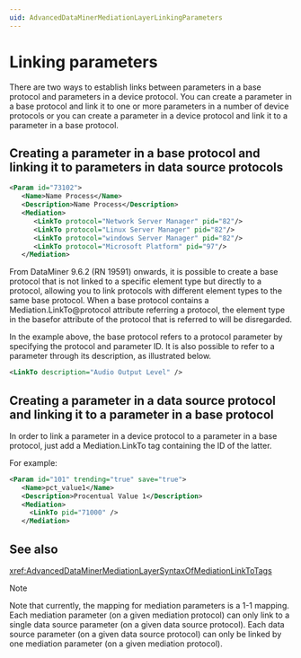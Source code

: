 ```yaml
---
uid: AdvancedDataMinerMediationLayerLinkingParameters
---
```


# Linking parameters

There are two ways to establish links between parameters in a base protocol and parameters in a device protocol. You can create a parameter in a base protocol and link it to one or more parameters in a number of device protocols or you can create a parameter in a device protocol and link it to a parameter in a base protocol.

## Creating a parameter in a base protocol and linking it to parameters in data source protocols

```xml
<Param id="73102">
   <Name>Name Process</Name>
   <Description>Name Process</Description>
   <Mediation>
      <LinkTo protocol="Network Server Manager" pid="82"/>
      <LinkTo protocol="Linux Server Manager" pid="82"/>
      <LinkTo protocol="windows Server Manager" pid="82"/>
      <LinkTo protocol="Microsoft Platform" pid="97"/>
   </Mediation>
```

From DataMiner 9.6.2 (RN 19591) onwards, it is possible to create a base protocol that is not linked to a specific element type but directly to a protocol, allowing you to link protocols with different element types to the same base protocol. When a base protocol contains a Mediation.LinkTo@protocol attribute referring a protocol, the element type in the basefor attribute of the protocol that is referred to will be disregarded.

In the example above, the base protocol refers to a protocol parameter by specifying the protocol and parameter ID. It is also possible to refer to a parameter through its description, as illustrated below.

```xml
<LinkTo description="Audio Output Level" />
```

## Creating a parameter in a data source protocol and linking it to a parameter in a base protocol

In order to link a parameter in a device protocol to a parameter in a base protocol, just add a Mediation.LinkTo tag containing the ID of the latter.

For example:

```xml
<Param id="101" trending="true" save="true">
   <Name>pct_value1</Name>
   <Description>Procentual Value 1</Description>
   <Mediation>
     <LinkTo pid="71000" />
   </Mediation>
```

## See also

<xref:AdvancedDataMinerMediationLayerSyntaxOfMediationLinkToTags>

> [!NOTE]
> Note that currently, the mapping for mediation parameters is a 1-1 mapping.
> Each mediation parameter (on a given mediation protocol) can only link to a single data source parameter (on a given data source protocol).
> Each data source parameter (on a given data source protocol) can only be linked by one mediation parameter (on a given mediation protocol).

